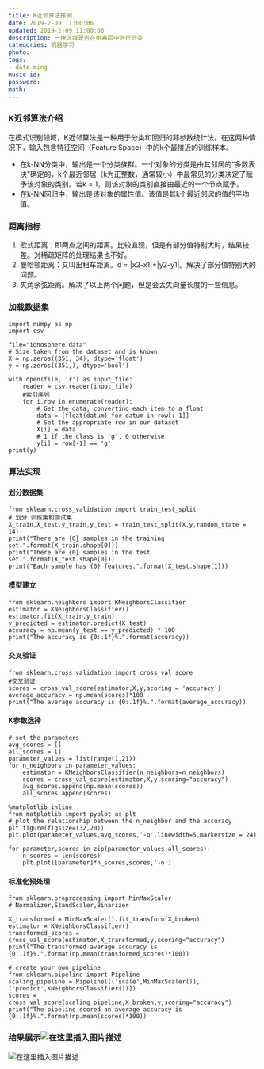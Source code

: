```yaml
---
title: K近邻算法样例
date: 2019-2-09 11:00:06
updated: 2019-2-09 11:00:06
description: 一块区域是否在电离层中进行分类
categories: 机器学习
photo: 
tags: 
- data ming
music-id:
password:
math:
---
```

### K近邻算法介绍
在模式识别领域，K近邻算法是一种用于分类和回归的非参数统计法。在这两种情况下，输入包含特征空间（Feature Space）中的k个最接近的训练样本。
- 在k-NN分类中，输出是一个分类族群。一个对象的分类是由其邻居的“多数表决”确定的，k个最近邻居（k为正整数，通常较小）中最常见的分类决定了赋予该对象的类别。若k = 1，则该对象的类别直接由最近的一个节点赋予。
- 在k-NN回归中，输出是该对象的属性值。该值是其k个最近邻居的值的平均值。

### 距离指标
1. 欧式距离：即两点之间的距离。比较直观，但是有部分值特别大时，结果较差。对稀疏矩阵的处理结果也不好。
2. 曼哈顿距离：又叫出租车距离。d = |x2-x1|+|y2-y1|。解决了部分值特别大的问题。
3. 夹角余弦距离。解决了以上两个问题，但是会丢失向量长度的一些信息。

### 加载数据集

```
import numpy as np
import csv

file="ionosphere.data"
# Size taken from the dataset and is known
X = np.zeros((351, 34), dtype='float')
y = np.zeros((351,), dtype='bool')

with open(file, 'r') as input_file:
    reader = csv.reader(input_file)
    #索引序列
    for i,row in enumerate(reader):
        # Get the data, converting each item to a float
        data = [float(datum) for datum in row[:-1]]
        # Set the appropriate row in our dataset
        X[i] = data
        # 1 if the class is 'g', 0 otherwise
        y[i] = row[-1] == 'g'
print(y)
```
### 算法实现
#### 划分数据集

```
from sklearn.cross_validation import train_test_split
# 划分 训练集和测试集
X_train,X_test,y_train,y_test = train_test_split(X,y,random_state = 14)
print("There are {0} samples in the training set.".format(X_train.shape[0]))
print("There are {0} samples in the test set.".format(X_test.shape[0]))
print("Each sample has {0} features.".format(X_test.shape[1]))
```
#### 模型建立

```
from sklearn.neighbors import KNeighborsClassifier
estimator = KNeighborsClassifier()
estimator.fit(X_train,y_train)
y_predicted = estimator.predict(X_test)
accuracy = np.mean(y_test == y_predicted) * 100
print("The accuracy is {0:.1f}%.".format(accuracy))
```
#### 交叉验证

```
from sklearn.cross_validation import cross_val_score
#交叉验证
scores = cross_val_score(estimator,X,y,scoring = 'accuracy')
average_accuracy = np.mean(scores)*100
print("The average accuracy is {0:.1f}%.".format(average_accuracy))
```
#### K参数选择

```
# set the parameters
avg_scores = []
all_scores = []
parameter_values = list(range(1,21))
for n_neighbors in parameter_values:
    estimator = KNeighborsClassifier(n_neighbors=n_neighbors)
    scores = cross_val_score(estimator,X,y,scoring="accuracy")
    avg_scores.append(np.mean(scores))
    all_scores.append(scores)
```

```
%matplotlib inline
from matplotlib import pyplot as plt
# plot the relationship between the n_neighbor and the accuracy
plt.figure(figsize=(32,20))
plt.plot(parameter_values,avg_scores,'-o',linewidth=5,markersize = 24)
```

```
for parameter,scores in zip(parameter_values,all_scores):
    n_scores = len(scores)
    plt.plot([parameter]*n_scores,scores,'-o')
```

#### 标准化预处理

```
from sklearn.preprocessing import MinMaxScaler
# Normalizer,StandScaler,Binarizer

X_transformed = MinMaxScaler().fit_transform(X_broken)
estimator = KNeighborsClassifier()
transformed_scores = cross_val_score(estimator,X_transformed,y,scoring="accuracy")
print("The transformed average accuracy is {0:.1f}%.".format(np.mean(transformed_scores)*100))
```

```
# create your own pipeline
from sklearn.pipeline import Pipeline
scaling_pipeline = Pipeline([('scale',MinMaxScaler()),('predict',KNeighborsClassifier())])
scores = cross_val_score(scaling_pipeline,X_broken,y,scoring="accuracy")
print("The pipeline scored an average accuracy is {0:.1f}%.".format(np.mean(scores)*100))
```

### 结果展示![在这里插入图片描述](https://img-blog.csdnimg.cn/20190212105836295.jpg?x-oss-process=image/watermark,type_ZmFuZ3poZW5naGVpdGk,shadow_10,text_aHR0cHM6Ly9ibG9nLmNzZG4ubmV0L3FxXzM2NzExMDAz,size_16,color_FFFFFF,t_70)
![在这里插入图片描述](https://img-blog.csdnimg.cn/201902121058479.jpg?x-oss-process=image/watermark,type_ZmFuZ3poZW5naGVpdGk,shadow_10,text_aHR0cHM6Ly9ibG9nLmNzZG4ubmV0L3FxXzM2NzExMDAz,size_16,color_FFFFFF,t_70)

